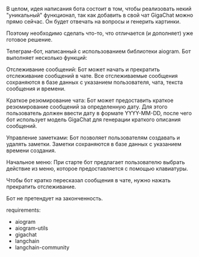 В целом, идея написания бота состоит в том, чтобы реализовать некий "уникальный" функционал, так как добавить в свой чат GigaChat можно прямо сейчас. Он будет отвечать на вопросы и генерить картинки.

Поэтому необходимо сделать что-то, что отличается (и дополняет) уже готовое решение. 

Телеграм-бот, написанный с использованием библиотеки aiogram. Бот выполняет несколько функций:

Отслеживание сообщений: Бот может начать и прекратить отслеживание сообщений в чате. Все отслеживаемые сообщения сохраняются в базе данных с указанием пользователя, чата, текста сообщения и времени.

Краткое резюмирование чата: Бот может предоставить краткое резюмирование сообщений за определенную дату. Для этого пользователь должен ввести дату в формате YYYY-MM-DD, после чего бот использует модель GigaChat для генерации краткого описания сообщений.

Управление заметками: Бот позволяет пользователям создавать и удалять заметки. Заметки сохраняются в базе данных с указанием времени создания.

Начальное меню: При старте бот предлагает пользователю выбрать действие из меню, которое предоставляется с помощью клавиатуры.

Чтобы бот кратко пересказал сообщения в чате, нужно нажать прекратить отслеживание.

Бот не претендует на законченность.

requirements:
- aiogram
- aiogram-utils
- gigachat
- langchain
- langchain-community
  
